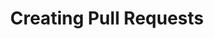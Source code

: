 ---
layout: module
title: Creating Pull Requests
pre-requisites: CONT-03_Creating-files-platform
learning-objective: Creating a pull request.
screens:
  - image-slide:
      title: Understanding Pull Requests
      image: pull-request-icon.jpg
      presenter-script:
        - Pull Requests are used to propose changes to the project files. A pull request introduces an action that addresses an Issue. A Pull Request is considered a "work in progress" until it is merged into the project. Now that you have created a file, you will open a pull request to discuss the file with your team mates.
  - video-slide:
      title: Creating a Pull Request on GitHub
      video: https://www.youtube.com/watch?v=r5C6yXNaSGo
      video-script:
        - do: Show `Your recently pushed branches:` banner
          say: "GitHub knows that you have added changes to your branch and helpfully recommends that you start a pull request."
        - do: "Click `Compare & Pull Request`"
          say: "Go ahead and click the big green button to start your pull request."
        - do: "Show `base:` and `compare:` drop downs"
          say: "Notice that we can use the drop down here to compare any two branches. We will leave the defaults selected."
        - do: "Show default pull request message"
          say: "GitHub pre-populates the commit message as the pull request title. You can change this to help your collaborators better understand the intent of the change."
        - do: "Leave a comment"
          say: "Here you can leave a comment to describe the changes you made and why. As a best practice, you should reference the original issue or issues using the # notation."
        - do: "Click `Create pull request`"
          say: "When you are finished, choose the option to create a pull request."
        - do: "Show the `Conversation` view"
          say: "Similar to the discussion thread on an Issue, a Pull Request creates a discussion about the changes being made to the repository. This discussion is found in the Conversation tab."
        - do: "Show the `Commits` view"
          say: "The commits view contains information about who has made changes to the files. Each commit is an updated view of the repository, allowing us to see how changes have happened from commit to commit."
        - do: "Show the `Files changed` view"
          say: "The Files changed view allows you to see the change that is being proposed. We call this the `diff`. Notice that some of the text is highlighted in red. This is what has been removed. The green text is what has been added."
        - do: "Enter a `line comment` in the Files changed view"
          say: "If you notice something that needs to be changed, you can click on the line number in this view to create a line comment. Line level comments are a great way to give additional context on recommended changes."
        - do: "Return to the `Conversation` view"
          say: "Notice that the line comment was added to the main conversation."
        - do: "Add a comment to the discussion"
          say: "If your comment is more general in nature, you can also add a comment to the Pull Request using the same method we learned for Issues."
        - do: "Add a `:+1:` emoji"
          say: "Most project teams require someone to sign off on the change before it is merged. We like to use emoji to show our approval. In the previous lab you created a file, next you will create a pull request for your file."
      production-notes:
  - lab:
      title: Creating a Pull Request
      id: CONT-035-lab-01
      presenter-script:
        - Now that you have added a new file, let's create a pull request.
      steps:
        - description: "Create a Pull Request, @mentioning the instructor. Assign the Pull Request to yourself."
          id: CONT-035-create-pull-request
          verifications:
            - verification-type: pull-request
              id: CONT-035-create-pull-request-verification
              success-message: "Great job - you created a Pull Request"
              failure-message: "It looks like you haven't created a Pull Request. Want to try again?"
        - description: "Add a line comment to someone else's pull request in the class repository."
          id: CONT-035-comment
          verifications:
            - verification-type: pull-request-review-comment
              id: CONT-035-comment-verification
              success-message: "Great job - you commented on a pull request"
              failure-message: "It looks like you haven't commented on a pull request. Want to try again?"
additional-labs:
additional-questions:
resources:
  - title: Using Pull Requests
    url: https://help.github.com/articles/using-pull-requests/

---